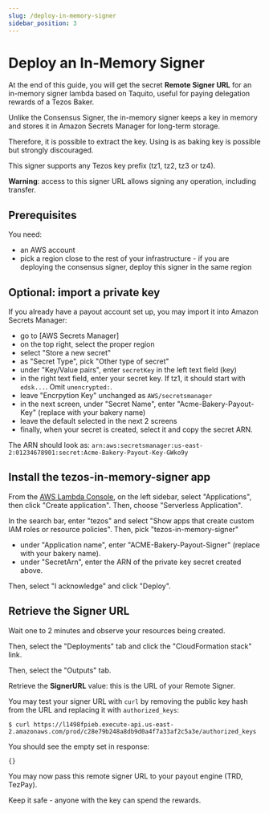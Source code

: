 ```yaml
---
slug: /deploy-in-memory-signer
sidebar_position: 3
---
```


# Deploy an In-Memory Signer

At the end of this guide, you will get the secret **Remote Signer URL** for an in-memory signer lambda based on Taquito, useful for paying delegation rewards of a Tezos Baker.

Unlike the Consensus Signer, the in-memory signer keeps a key in memory and stores it in Amazon Secrets Manager for long-term storage.

Therefore, it is possible to extract the key. Using is as baking key is possible but strongly discouraged.

This signer supports any Tezos key prefix (tz1, tz2, tz3 or tz4).

**Warning**: access to this signer URL allows signing any operation, including transfer.

## Prerequisites

You need:

* an AWS account
* pick a region close to the rest of your infrastructure - if you are deploying the consensus signer, deploy this signer in the same region

## Optional: import a private key

If you already have a payout account set up, you may import it into Amazon Secrets Manager:

* go to [AWS Secrets Manager]
* on the top right, select the proper region
* select "Store a new secret"
* as "Secret Type", pick "Other type of secret"
* under "Key/Value pairs", enter `secretKey` in the left text field (key)
* in the right text field, enter your secret key. If tz1, it should start with `edsk...`. Omit `unencrypted:`.
* leave "Encrpytion Key" unchanged as `AWS/secretsmanager`
* in the next screen, under "Secret Name", enter "Acme-Bakery-Payout-Key" (replace with your bakery name)
* leave the default selected in the next 2 screens
* finally, when your secret is created, select it and copy the secret ARN.

The ARN should look as: `arn:aws:secretsmanager:us-east-2:01234678901:secret:Acme-Bakery-Payout-Key-GWko9y`

## Install the tezos-in-memory-signer app

From the [AWS Lambda Console](https://us-east-2.console.aws.amazon.com/lambda/home?region=us-east-2#/applications), on the left sidebar, select "Applications", then click "Create application". Then, choose "Serverless Application".

In the search bar, enter "tezos" and select "Show apps that create custom IAM roles or resource policies". Then, pick "tezos-in-memory-signer"

* under "Application name", enter "ACME-Bakery-Payout-Signer" (replace with your bakery name).
* under "SecretArn", enter the ARN of the private key secret created above.

Then, select "I acknowledge" and click "Deploy".

## Retrieve the Signer URL

Wait one to 2 minutes and observe your resources being created.

Then, select the "Deployments" tab and click the "CloudFormation stack" link.

Then, select the "Outputs" tab.

Retrieve the **SignerURL** value: this is the URL of your Remote Signer.

You may test your signer URL with `curl` by removing the public key hash from the URL and replacing it with `authorized_keys`:

```
$ curl https://l1498fpieb.execute-api.us-east-2.amazonaws.com/prod/c28e79b248a8db9d0a4f7a33af2c5a3e/authorized_keys
```

You should see the empty set in response:
```
{}
```

You may now pass this remote signer URL to your payout engine (TRD, TezPay).

Keep it safe - anyone with the key can spend the rewards.
